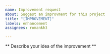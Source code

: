 ```yaml
---
name: Improvement request
about: Suggest an improvment for this project
title: "[IMPROVEMENT]"
labels: enhancement
assignees: romankh3

---
```


** Describe your idea of the improvement **